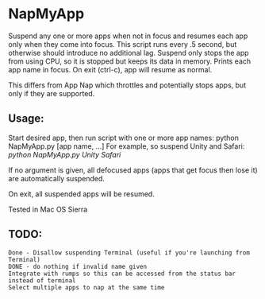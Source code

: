 # NapMyApp
Suspend any one or more apps when not in focus and resumes each app only when they come into focus.
This script runs every .5 second, but otherwise should introduce no additional lag. 
Suspend only stops the app from using CPU, so it is stopped but keeps its data in memory.
Prints each app name in focus. On exit (ctrl-c), app will resume as normal.

This differs from App Nap which throttles and potentially stops apps, but only if they are supported.

## Usage:

Start desired app, then run script with one or more app names:
python NapMyApp.py [app name, ...]
For example, so suspend Unity and Safari:
*python NapMyApp.py Unity Safari*

If no argument is given, all defocused apps (apps that get focus then lose it) are automatically suspended.

On exit, all suspended apps will be resumed.

Tested in Mac OS Sierra

## TODO:

    Done - Disallow suspending Terminal (useful if you're launching from Terminal)
    DONE - do nothing if invalid name given
    Integrate with rumps so this can be accessed from the status bar instead of terminal
    Select multiple apps to nap at the same time
